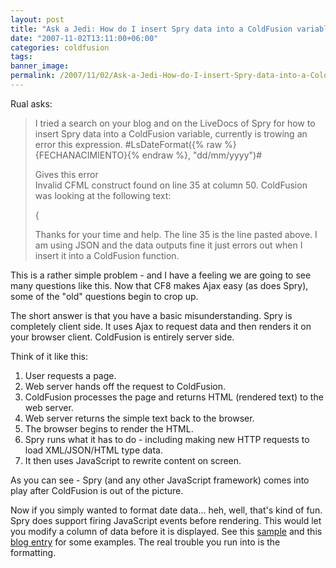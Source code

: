 ```yaml
---
layout: post
title: "Ask a Jedi: How do I insert Spry data into a ColdFusion variable?"
date: "2007-11-02T13:11:00+06:00"
categories: coldfusion 
tags: 
banner_image: 
permalink: /2007/11/02/Ask-a-Jedi-How-do-I-insert-Spry-data-into-a-ColdFusion-variable
---
```


Rual asks:

<blockquote>
<p>
I tried a search on your blog and on the LiveDocs of Spry for how to insert Spry data into a ColdFusion variable, currently is trowing an error this expression.
#LsDateFormat({% raw %}{FECHANACIMIENTO}{% endraw %}, "dd/mm/yyyy")#

Gives this error<br />
Invalid CFML construct found on line 35 at column 50.
ColdFusion was looking at
the following text:

{

Thanks for your time and help. The line 35 is the line pasted above. I am using JSON and the data outputs fine it just errors out when I insert it into a ColdFusion function.
</p>
</blockquote>

This is a rather simple problem - and I have a feeling we are going to see many questions like this. Now that CF8 makes Ajax easy (as does Spry), some of the "old" questions begin to crop up.

The short answer is that you have a basic misunderstanding. Spry is completely client side. It uses Ajax to request data and then renders it on your browser client. ColdFusion is entirely server side. 

Think of it like this:

<ol>
<li>User requests a page.
<li>Web server hands off the request to ColdFusion.
<li>ColdFusion processes the page and returns HTML (rendered text) to the web server.
<li>Web server returns the simple text back to the browser.
<li>The browser begins to render the HTML.
<li>Spry runs what it has to do - including making new HTTP requests to load XML/JSON/HTML type data.
<li>It then uses JavaScript to rewrite content on screen.
</ol>

As you can see - Spry (and any other JavaScript framework) comes into play after ColdFusion is out of the picture.

Now if you simply wanted to format date data... heh, well, that's kind of fun. Spry does support firing JavaScript events before rendering. This would let you modify a column of data before it is displayed. See this <a href="http://labs.adobe.com/technologies/spry/samples/data_region/CustomColumnsSample.html">sample</a> and this <a href="http://www.raymondcamden.com/index.cfm/2006/12/27/Custom-columns-in-Spry">blog entry</a> for some examples. The real trouble you run into is the formatting.